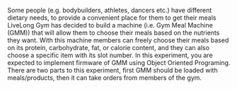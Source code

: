 Some people (e.g. bodybuilders, athletes, dancers etc.) have different dietary needs, to provide
a convenient place for them to get their meals LiveLong Gym has decided to build a machine
(i.e. Gym Meal Machine (GMM)) that will allow them to choose their meals based on the
nutrients they want. With this machine members can freely choose their meals based on its
protein, carbohydrate, fat, or calorie content, and they can also choose a specific item with
its slot number.
In this experiment, you are expected to implement firmware of GMM using Object Oriented
Programing. There are two parts to this experiment, first GMM should be loaded with
meals/products, then it can take orders from members of the gym.
